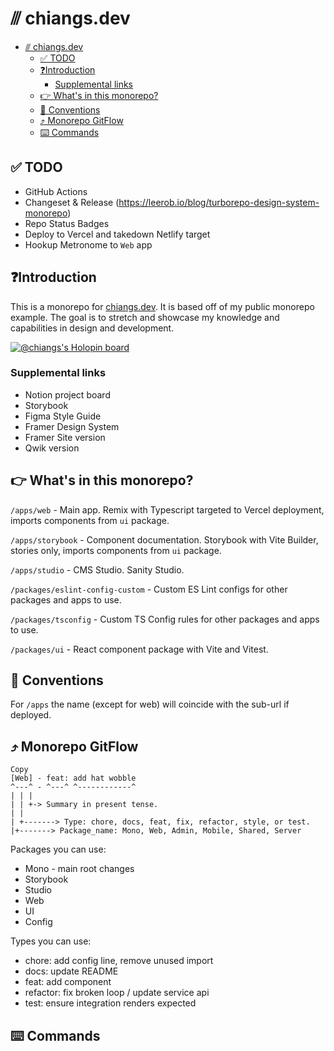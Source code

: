 # ⫻ chiangs.dev

- [⫻ chiangs.dev](#-chiangsdev)
  - [✅ TODO](#-todo)
  - [❓Introduction](#introduction)
    - [Supplemental links](#supplemental-links)
  - [👉 What's in this monorepo?](#-whats-in-this-monorepo)
  - [🤖 Conventions](#-conventions)
  - [⤴️ Monorepo GitFlow](#️-monorepo-gitflow)
  - [⌨️ Commands](#️-commands)

## ✅ TODO

- GitHub Actions 
- Changeset & Release (https://leerob.io/blog/turborepo-design-system-monorepo)
- Repo Status Badges
- Deploy to Vercel and takedown Netlify target
- Hookup Metronome to `Web` app

## ❓Introduction

This is a monorepo for [chiangs.dev](https://chiangs.dev). It is based off of my public monorepo example. The goal is to stretch and showcase my knowledge and capabilities in design and development.

[![@chiangs's Holopin board](https://holopin.io/api/user/board?user=chiangs)](https://holopin.io/@chiangs)

### Supplemental links

- Notion project board
- Storybook
- Figma Style Guide
- Framer Design System
- Framer Site version
- Qwik version

## 👉 What's in this monorepo?

`/apps/web` - Main app. Remix with Typescript targeted to Vercel deployment, imports components from `ui` package.

`/apps/storybook` - Component documentation. Storybook with Vite Builder, stories only, imports components from `ui` package.

`/apps/studio` - CMS Studio. Sanity Studio.

`/packages/eslint-config-custom` - Custom ES Lint configs for other packages and apps to use.

`/packages/tsconfig` - Custom TS Config rules for other packages and apps to use.

`/packages/ui` - React component package with Vite and Vitest.

## 🤖 Conventions

For `/apps` the name (except for web) will coincide with the sub-url if deployed.

## ⤴️ Monorepo GitFlow

```
Copy
[Web] - feat: add hat wobble
^---^ - ^---^ ^------------^
| | |
| | +-> Summary in present tense.
| |
| +-------> Type: chore, docs, feat, fix, refactor, style, or test.
|+-------> Package_name: Mono, Web, Admin, Mobile, Shared, Server
```

Packages you can use:

- Mono - main root changes
- Storybook
- Studio
- Web
- UI
- Config

Types you can use:

- chore: add config line, remove unused import
- docs: update README
- feat: add component
- refactor: fix broken loop / update service api
- test: ensure integration renders expected

## ⌨️ Commands